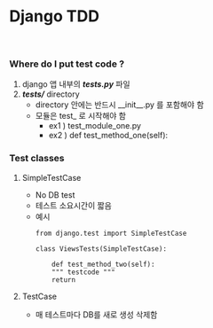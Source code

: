 # Django TDD

<br>

### Where do I put test code ?

1. django 앱 내부의 ***tests.py*** 파일
2. ***tests/*** directory
   *  directory 안에는 반드시 \_\_init\_\_.py 를 포함해야 함
   *  모듈은 test_ 로 시작해야 함 
      *  ex1 ) test_module_one.py
      *  ex2 ) def test_method_one(self):


### Test classes

1. SimpleTestCase
    * No DB test
    * 테스트 소요시간이 짧음
    * 예시
        ```
        from django.test import SimpleTestCase
    
        class ViewsTests(SimpleTestCase):

            def test_method_two(self):
            """ testcode """
            return
        ```

2. TestCase
    * 매 테스트마다 DB를 새로 생성 삭제함